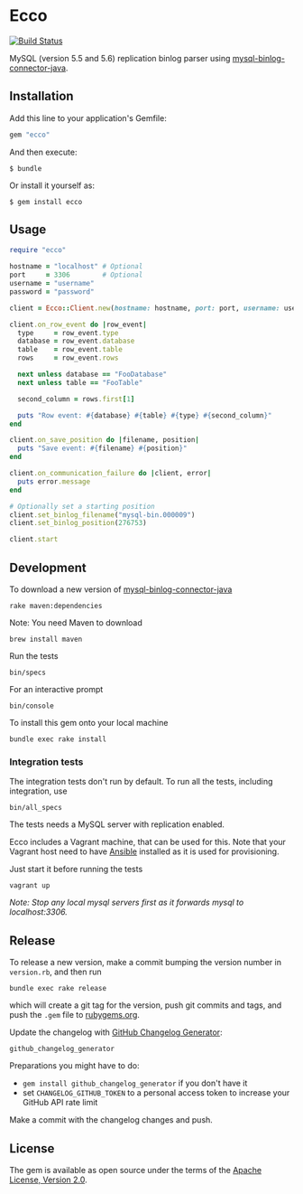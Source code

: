 # Ecco

[![Build Status](https://travis-ci.org/twingly/ecco.svg?branch=master)](https://travis-ci.org/twingly/ecco)

MySQL (version 5.5 and 5.6) replication binlog parser using [mysql-binlog-connector-java].

## Installation

Add this line to your application's Gemfile:

```ruby
gem "ecco"
```

And then execute:

    $ bundle

Or install it yourself as:

    $ gem install ecco

## Usage

```ruby
require "ecco"

hostname = "localhost" # Optional
port     = 3306        # Optional
username = "username"
password = "password"

client = Ecco::Client.new(hostname: hostname, port: port, username: username, password: password)

client.on_row_event do |row_event|
  type     = row_event.type
  database = row_event.database
  table    = row_event.table
  rows     = row_event.rows

  next unless database == "FooDatabase"
  next unless table == "FooTable"

  second_column = rows.first[1]

  puts "Row event: #{database} #{table} #{type} #{second_column}"
end

client.on_save_position do |filename, position|
  puts "Save event: #{filename} #{position}"
end

client.on_communication_failure do |client, error|
  puts error.message
end

# Optionally set a starting position
client.set_binlog_filename("mysql-bin.000009")
client.set_binlog_position(276753)

client.start
```

## Development

To download a new version of [mysql-binlog-connector-java]

    rake maven:dependencies

Note: You need Maven to download

    brew install maven

Run the tests

    bin/specs

For an interactive prompt

    bin/console

To install this gem onto your local machine

    bundle exec rake install

### Integration tests

The integration tests don't run by default. To run all the tests, including integration, use

    bin/all_specs

The tests needs a MySQL server with replication enabled.

Ecco includes a Vagrant machine, that can be used for this. Note that your Vagrant host need to have [Ansible] installed as it is used for provisioning.

Just start it before running the tests

    vagrant up

*Note: Stop any local mysql servers first as it forwards mysql to localhost:3306.*

## Release

To release a new version, make a commit bumping the version number in `version.rb`, and then run

    bundle exec rake release

which will create a git tag for the version, push git commits and tags, and push the `.gem` file to [rubygems.org](https://rubygems.org).

Update the changelog with [GitHub Changelog Generator]:

    github_changelog_generator

Preparations you might have to do:

* `gem install github_changelog_generator` if you don't have it
* set `CHANGELOG_GITHUB_TOKEN` to a personal access token to increase your GitHub API rate limit

Make a commit with the changelog changes and push.

## License

The gem is available as open source under the terms of the [Apache License, Version 2.0](http://www.apache.org/licenses/LICENSE-2.0).

[mysql-binlog-connector-java]: https://github.com/shyiko/mysql-binlog-connector-java
[Ansible]: http://www.ansible.com/
[GitHub Changelog Generator]: https://github.com/skywinder/github-changelog-generator/
